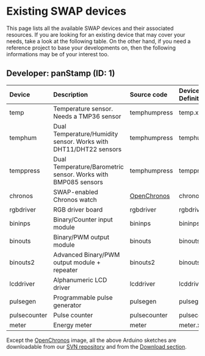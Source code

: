 # Existing SWAP devices #

This page lists all the available SWAP devices and their associated resources. If you are looking for an existing device that may cover your needs, take a look at the following table. On the other hand, if you need a reference project to base your developments on, then the following informations may be of your interest too.

## Developer: panStamp (ID: 1) ##

| **Device** | **Description** | **Source code** | **Device Definition file** | **ID** |
|:-----------|:----------------|:----------------|:---------------------------|:-------|
| temp | Temperature sensor. Needs a TMP36 sensor | temphumpress | temp.xml | 4 |
| temphum | Dual Temperature/Humidity sensor. Works with DHT11/DHT22 sensors | temphumpress | temphum.xml | 1 |
| temppress | Dual Temperature/Barometric sensor. Works with BMP085 sensors | temphumpress | temppress.xml | 5 |
| chronos | SWAP-enabled Chronos watch | [OpenChronos](https://github.com/dberenguer/OpenChronos) | chronos.xml | 2 |
| rgbdriver | RGB driver board | rgbdriver | rgbdriver.xml | 3 |
| bininps | Binary/Counter input module | bininps | bininps.xml | 6 |
| binouts | Binary/PWM output module | binouts | binouts.xml | 7 |
| binouts2 | Advanced Binary/PWM output module + repeater | binouts2 | binouts2.xml | 12 |
| lcddriver | Alphanumeric LCD driver | lcddriver | lcddriver.xml | 8 |
| pulsegen | Programmable pulse generator | pulsegen | pulsegen.xml | 9 |
| pulsecounter | Pulse counter | pulsecounter | pulsecounter.xml | 10 |
| meter | Energy meter | meter | meter.xml | 11 |

Except the [OpenChronos](https://github.com/dberenguer/OpenChronos) image, all the above Arduino sketches are downloadable from our [SVN repository](http://code.google.com/p/panstamp/source/checkout) and from the [Download section](http://www.panstamp.com/downloads).